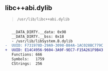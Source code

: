 ## libc++abi.dylib

> `/usr/lib/libc++abi.dylib`

```diff

   __DATA_DIRTY.__data: 0x98
   __DATA_DIRTY.__bss: 0x18
   - /usr/lib/libSystem.B.dylib
-  UUID: F731978D-29A9-3098-B84A-1AC028BC779C
+  UUID: E14C4956-9604-3A9F-9EC7-F15A261F9B43
   Functions: 666
   Symbols:   1759
   CStrings:  256

```
